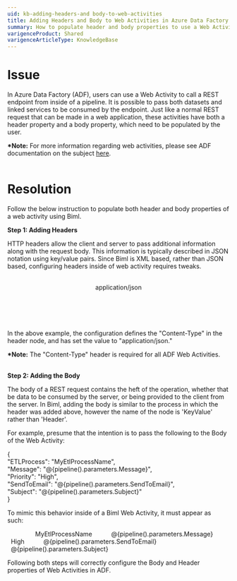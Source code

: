 ```yaml
---
uid: kb-adding-headers-and body-to-web-activities
title: Adding Headers and Body to Web Activities in Azure Data Factory (ADF)
summary: How to populate header and body properties to use a Web Activity to call a REST endpoint from inside of a pipeline in Azure Data Factory
varigenceProduct: Shared
varigenceArticleType: KnowledgeBase
---
```

# Issue

In Azure Data Factory (ADF), users can use a Web Activity to call a REST endpoint from inside of a pipeline. It is possible to pass both datasets and linked services to be consumed by the endpoint. Just like a normal REST request that can be made in a web application, these activities have both a header property and a body property, which need to be populated by the user.   
  
**\*Note:** For more information regarding web activities, please see ADF documentation on the subject [here](https://docs.microsoft.com/en-us/azure/data-factory/control-flow-web-activity).   
 

# Resolution

Follow the below instruction to populate both header and body properties of a web activity using Biml.  

  
**Step 1: Adding Headers**

  
HTTP headers allow the client and server to pass additional information along with the request body. This information is typically described in JSON notation using key/value pairs. Since Biml is XML based, rather than JSON based, configuring headers inside of web activity requires tweaks.  
  
<Pipelines>  
     <Pipeline Name="Pipeline">  
          <Activities>  
               <Web Method="Put" Name="MyWebActivity" Url="www.testurl.com">  
                    <Headers>  
                         <Header Name="Content-Type">application/json</Header>  
                    </Headers>  
               </Web>  
          </Activities>  
     </Pipeline>  
</Pipelines>  
 

In the above example, the configuration defines the "Content-Type" in the header node, and has set the value to "application/json." 

**\*Note:** The "Content-Type" header is required for all ADF Web Activities.    
 

**Step 2: Adding the Body**  
  
The body of a REST request contains the heft of the operation, whether that be data to be consumed by the server, or being provided to the client from the server. In Biml, adding the body is similar to the process in which the header was added above, however the name of the node is 'KeyValue' rather than 'Header'.  
  
For example, presume that the intention is to pass the following to the Body of the Web Activity:

  
{  
"ETLProcess": "MyEtlProcessName",  
"Message": "@{pipeline().parameters.Message}",  
"Priority": "High",  
"SendToEmail": "@{pipeline().parameters.SendToEmail}",  
"Subject": "@{pipeline().parameters.Subject}"  
}  
  
  
To mimic this behavior inside of a Biml Web Activity, it must appear as such:   
  
  
<Body>  
     <KeyValues>  
          <KeyValue Name="ETLProcess">MyEtlProcessName</KeyValue>  
          <KeyValue Name="Message">@{pipeline().parameters.Message}</KeyValue>  
          <KeyValue Name="Priority">High</KeyValue>  
          <KeyValue Name="SendToEmail">@{pipeline().parameters.SendToEmail}</KeyValue>  
          <KeyValue Name="Subject">@{pipeline().parameters.Subject}</KeyValue>  
     </KeyValues>  
</Body>  
  
  
Following both steps will correctly configure the Body and Header properties of Web Activities in ADF.